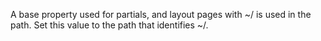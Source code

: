 ﻿A base property used for partials, and layout pages with ~/ is used in the path. Set this value to the path that identifies ~/.